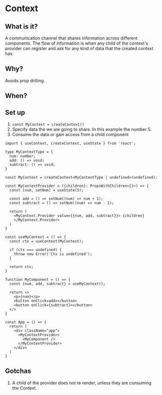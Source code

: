# Context

## What is it?

A communication channel that shares information across different components. The flow of information is when any child of the context's provider can register and ask for any kind of data that the created context has.

## Why?

Avoids prop drilling.

## When?

## Set up

1. `const MyContext = createContext()`
2. Specify data the we are going to share. In this example the number 5.
3. Consume the data or gain access from a child component

```tsx
import { useContext, createContext, useState } from 'react';

type MyContextType = {
  num: number;
  add: () => void;
  subtract: () => void;
}

const MyContext = createContext<MyContextType | undefined>(undefined);

const MyContextProvider = ({children}: PropsWithChildren<{}>) => {
  const [num, setNum] = useState(5);

  const add = () => setNum((num) => num + 1);
  const subtract = () => setNum((num) => num - 1);

  return (
    <MyContext.Provider value={{num, add, subtract}}> {children}
    </MyContext.Provider>
  )
}

const useMyContext = () => {
  const ctx = useContext(MyContext);

  if (ctx === undefined) {
    throw new Error('Ctx is undefined');
  }

  return ctx;
}

function MyComponent = () => {
  const {num, add, subtract} = useMyContext();

  return <>
    <p>{num}</p>
    <button onClick=add></button>
    <button onClick={subtract}></button>
  </>
}

const App = () => {
  return (
    <div className="app">
      <MyContextProvider>
        <MyComponent />
      </MyContextProvider>
    </div>
  )
}
```

## Gotchas

1. A child of the provider does not re render, unless they are consuming the Context.
